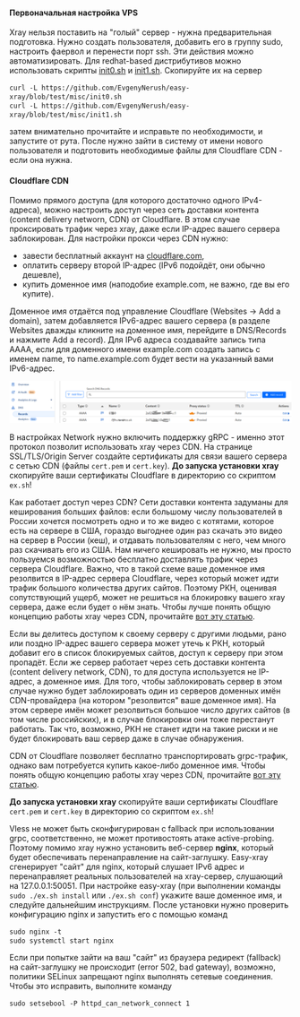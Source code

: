 #### Первоначальная настройка VPS

Xray нельзя поставить на "голый" сервер - нужна предварительная подготовка. Нужно создать пользователя, добавить его в группу sudo,
настроить фаервол и перенести порт ssh. Эти действия можно автоматизировать. Для redhat-based дистрибутивов можно использовать
скрипты [init0.sh](misc/init0.sh) и [init1.sh](misc/init1.sh). Скопируйте их на сервер

```
curl -L https://github.com/EvgenyNerush/easy-xray/blob/test/misc/init0.sh
curl -L https://github.com/EvgenyNerush/easy-xray/blob/test/misc/init1.sh
```

затем внимательно прочитайте и исправьте по необходимости, и запустите от рута. После нужно зайти в систему от имени нового пользователя и
подготовить необходимые файлы для Cloudflare CDN - если она нужна.


#### Cloudflare CDN

Помимо прямого доступа (для которого достаточно одного IPv4-адреса), можно настроить доступ через сеть доставки контента (content delivery
networn, CDN) от Cloudflare. В этом случае проксировать трафик через xray, даже если IP-адрес вашего сервера заблокирован. 
Для настройки прокси через CDN нужно:

- завести бесплатный аккаунт на [cloudflare.com](https://www.cloudflare.com/),
- оплатить серверу второй IP-адрес (IPv6 подойдёт, они обычно дешевле),
- купить доменное имя (наподобие example.com, не важно, где вы его купите).

Доменное имя отдаётся под управление Cloudflare (Websites -> Add a domain), затем
добавляется IPv6-адрес вашего сервера (в разделе Websites дважды кликните на доменное имя, перейдите в DNS/Records и нажмите Add a record).
Для IPv6 адреса создавайте запись типа AAAA, если для доменного имени example.com создать запись с именем name, то name.example.com будет
вести на указанный вами IPv6-адрес. 

![cloudflare, раздел DNS/Records](figs/cloudflare-records.png)

В настройках Network нужно включить поддержку gRPC - именно этот протокол позволит использовать xray через CDN. На странице SSL/TLS/Origin
Server создайте сертификаты для связи вашего сервера с сетью CDN (файлы `cert.pem` и `cert.key`). **До запуска установки xray** скопируйте
ваши сертификаты Cloudflare в директорию со скриптом `ex.sh`!

Как работает доступ через CDN? Сети доставки контента задуманы для кеширования больших файлов: если большому числу пользователей в России
хочется посмотреть одно и то же видео с котятами, которое есть на сервере в США, гораздо выгоднее один раз скачать это видео на сервер в
России (кеш), и отдавать пользователям с него, чем много раз скачивать его из США. Нам ничего кешировать не нужно, мы просто пользуемся
возможностью бесплатно доставлять трафик через сервера Cloudflare. Важно, что в такой схеме ваше доменное имя резолвится в IP-адрес сервера
Cloudflare, через который может идти трафик большого количества других сайтов. Поэтому РКН, оценивая сопутствующий ущерб, может не решиться
на блокировку вашего xray сервера, даже если будет о нём знать. Чтобы лучше понять общую концепцию работы xray через CDN, прочитайте [вот
эту статью](https://habr.com/ru/articles/761798/).




Если вы делитесь доступом к своему серверу с другими людьми, рано или поздно IP-адрес вашего сервера может утечь к РКН, который добавит его
в список блокируемых сайтов, доступ к серверу при этом пропадёт. Если же сервер работает через сеть доставки контента (content delivery
network, CDN), то для доступа используется не IP-адрес, а доменное имя. Для того, чтобы заблокировать сервер в этом случае нужно будет
заблокировать один из серверов доменных имён CDN-провайдера (на котором "резолвится" ваше доменное имя). На этом сервере имён может
резолвиться большое число других сайтов (в том числе российских), и в случае блокировки они тоже перестанут работать. Так что, возможно, РКН
не станет идти на такие риски и не будет блокировать ваш сервер даже в случае обнаружения.

CDN от Cloudflare позволяет бесплатно транспортировать grpc-трафик, однако вам потребуется купить какое-либо доменное имя. Чтобы понять
общую концепцию работы xray через CDN, прочитайте [вот эту статью](https://habr.com/ru/articles/761798/).

**До запуска установки xray** скопируйте ваши сертификаты Cloudflare `cert.pem` и `cert.key` в директорию со скриптом `ex.sh`!

Vless не может быть сконфигурирован с fallback при использовании grpc, соответственно, не может противостоять атаке active-probing. Поэтому
помимо xray нужно установить веб-сервер **nginx**, который будет обеспечивать перенаправление на сайт-заглушку.  Easy-xray сгенерирует
"сайт" для nginx, который слушает IPv6 адрес и перенаправляет реальных пользователей на xray-сервер, слушающий на 127.0.0.1:50051.  При
настройке easy-xray (при выполнении команды `sudo ./ex.sh install` или `./ex.sh conf`) укажите ваше доменное имя, и следуйте дальнейшим
инструкциям.  После установки нужно проверить конфигурацию nginx и запустить его с помощью команд

```
sudo nginx -t
sudo systemctl start nginx
```

Если при попытке зайти на ваш "сайт" из браузера редирект (fallback) на сайт-заглушку не происходит (error 502, bad gateway), возможно,
политики SELinux запрещают nginx выполнять сетевые соединения. Чтобы это исправить, выполните команду

```
sudo setsebool -P httpd_can_network_connect 1
```

